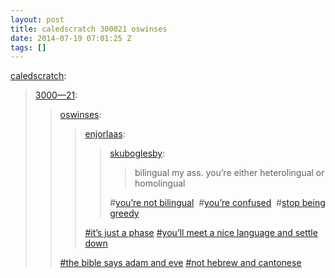 ```yaml
---
layout: post
title: caledscratch 300021 oswinses
date: 2014-07-19 07:01:25 Z
tags: []
---
```

[caledscratch](http://caledscratch.tumblr.com/post/81590456603/3000-21-oswinses-enjorlaas-skuboglesby):

> [3000—21](http://3000--21.tumblr.com/post/46859552363/oswinses-enjorlaas-skuboglesby-bilingual):
> 
> > [oswinses](http://oswinses.tumblr.com/post/39367872882/enjorlaas-skuboglesby-bilingual-my-ass-your):
> > 
> > > [enjorlaas](http://enjorlaas.tumblr.com/post/39129314991/skuboglesby-bilingual-my-ass-your-either):
> > > 
> > > > [skuboglesby](http://skuboglesby.tumblr.com/post/38986550727):
> > > > 
> > > > > bilingual my ass. you’re either heterolingual or homolingual
> > > > 
> > > > #[you’re not bilingual](http://briarscliff.tumblr.com/tagged/you%27re-not-bilingual)  #[you’re confused](http://briarscliff.tumblr.com/tagged/you%27re-confused)  #[stop being greedy](http://briarscliff.tumblr.com/tagged/stop-being-greedy)   
> > > 
> > > [#it’s just a phase](http://www.tumblr.com/tagged/it%27s-just-a-phase) [#you’ll meet a nice language and settle down](http://www.tumblr.com/tagged/you%27ll-meet-a-nice-language-and-settle-down)
> > 
> > [#the bible says adam and eve](http://tumblr.com/tagged/the-bible-says-adam-and-eve) [#not hebrew and cantonese](http://tumblr.com/tagged/not-hebrew-and-cantonese)
